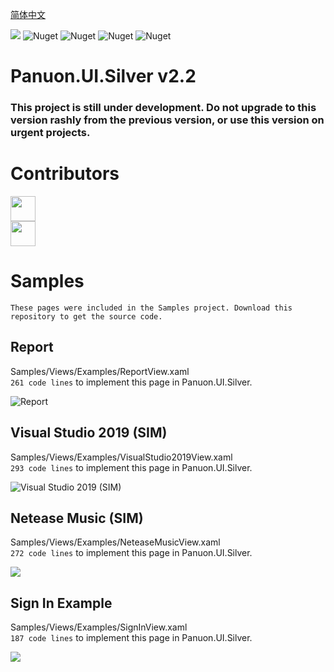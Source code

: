 [简体中文](https://github.com/Panuon/PanuonUI.Silver-v2.2/blob/master/readme.zh-CN.md)

<a href="https://www.nuget.org/packages/Panuon.UI.Silver" target='_blank'><img src="https://img.shields.io/badge/Nuget-Panuon.UI.Silver-green"></a>
![Nuget](https://img.shields.io/badge/.net%20framework-%E2%89%A54.0-blue)
![Nuget](https://img.shields.io/badge/.net%20core-%E2%89%A53.1-blue)
![Nuget](https://img.shields.io/nuget/dt/Panuon.UI.Silver)
![Nuget](https://img.shields.io/badge/Visual%20Studio-2019-813dbf)

# Panuon.UI.Silver v2.2

### This project is still under development. Do not upgrade to this version rashly from the previous version, or use this version on urgent projects.   
   
# Contributors
[<img width="40" height="40" src="https://avatars.githubusercontent.com/u/23360265?v=4"></img>](https://github.com/Mochengvia)  
[<img width="40" height="40" src="https://avatars.githubusercontent.com/u/45651732?v=4"></img>](https://github.com/GodLeaveMe)  

# Samples  
`These pages were included in the Samples project. Download this repository to get the source code.`  
  
## Report
Samples/Views/Examples/ReportView.xaml  
`261 code lines` to implement this page in Panuon.UI.Silver.  
  
![Report](https://raw.githubusercontent.com/Panuon/Panuon.Documents/master/Resources/Report.png)  

## Visual Studio 2019 (SIM)  
Samples/Views/Examples/VisualStudio2019View.xaml  
`293 code lines` to implement this page in Panuon.UI.Silver.  
  
![Visual Studio 2019 (SIM)](https://raw.githubusercontent.com/Panuon/Panuon.Documents/master/Resources/VisualStudio2019.png)
  
## Netease Music (SIM)
Samples/Views/Examples/NeteaseMusicView.xaml  
`272 code lines` to implement this page in Panuon.UI.Silver.  

![](https://raw.githubusercontent.com/Panuon/Panuon.Documents/master/Resources/NeteaseMusic.png)
  
## Sign In Example
Samples/Views/Examples/SignInView.xaml  
`187 code lines` to implement this page in Panuon.UI.Silver.  

![](https://raw.githubusercontent.com/Panuon/Panuon.Documents/master/Resources/SignIn.png)
